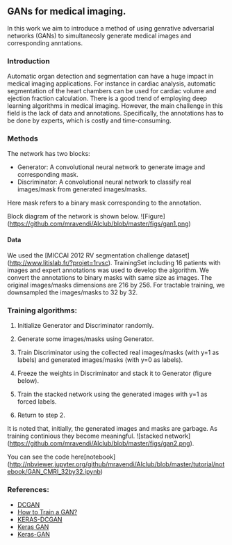 
## GANs for medical imaging.

In this work we aim to introduce a method of using genrative adversarial networks (GANs) to simultaneosly generate medical images and corresponding anntations.

### Introduction
Automatic organ detection and segmentation can have a huge impact in medical imaging applications. For instance in cardiac analysis, automatic segmentation of the heart chambers can be used for cardiac volume and ejection fraction calculation. There is a good trend of employing deep learning algorithms in medical imaging. However, the main challenge in this field is the lack of data and annotations. Specifically, the annotations has to be done by experts, which is costly and time-consuming. 

### Methods
The network has two blocks: 
* Generator: A convolutional neural network to generate image and corresponding mask.  
* Discriminator: A convolutional neural network to classify real images/mask from generated images/masks.

Here mask refers to a binary mask corresponding to the annotation. 

Block diagram of the network is shown below. ![Figure] (https://github.com/mravendi/AIclub/blob/master/figs/gan1.png)


#### Data
We used the [MICCAI 2012 RV segmentation challenge dataset] (http://www.litislab.fr/?projet=1rvsc).
TrainingSet including 16 patients with images and expert annotations was used to develop the algorithm. We convert the annotations to binary masks with same size as images. The original images/masks dimensions are 216 by 256. For tractable training, we downsampled the images/masks to 32 by 32.



### Training algorithms:

1. Initialize Generator and Discriminator randomly.

2. Generate some images/masks using Generator.

3. Train Discriminator using the collected real images/masks (with y=1 as labels) and generated images/masks (with y=0 as labels).

4. Freeze the weights in Discriminator and stack it to Generator (figure below).

5. Train the stacked network using the generated images with y=1 as forced labels. 

6. Return to step 2.

It is noted that, initially, the generated images and masks are garbage. As training continious they become meaningful.  ![stacked network] (https://github.com/mravendi/AIclub/blob/master/figs/gan2.png).


You can see the code here[notebook] (http://nbviewer.jupyter.org/github/mravendi/AIclub/blob/master/tutorial/notebook/GAN_CMRI_32by32.ipynb)



### References:
* [DCGAN](https://github.com/rajathkumarmp/DCGAN)
* [How to Train a GAN?](https://github.com/soumith/ganhacks)
* [KERAS-DCGAN](https://github.com/jacobgil/keras-dcgan)
* [Keras GAN](https://github.com/mravendi/KerasGAN)
* [Keras-GAN](https://github.com/phreeza/keras-GAN)
